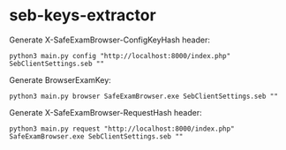 # seb-keys-extractor

Generate X-SafeExamBrowser-ConfigKeyHash header:
```
python3 main.py config "http://localhost:8000/index.php" SebClientSettings.seb ""
```

Generate BrowserExamKey:
```
python3 main.py browser SafeExamBrowser.exe SebClientSettings.seb ""
```

Generate X-SafeExamBrowser-RequestHash header:
```
python3 main.py request "http://localhost:8000/index.php" SafeExamBrowser.exe SebClientSettings.seb ""
```
